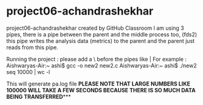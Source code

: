 # project06-achandrashekhar
project06-achandrashekhar created by GitHub Classroom
I am using 3 pipes, there is a pipe between the parent and the middle process too, (fds2) this pipe writes the analysis data (metrics) to the parent and the parent just reads from this pipe.


Running the project :
please add a \ before the pipes like \|
For example : 
Aishwaryas-Air:~ ashi$ gcc -o new2 new2.c
Aishwaryas-Air:~ ashi$ ./new2 seq 10000 \| wc -l

This will generate pa.log file
**PLEASE NOTE THAT LARGE NUMBERS LIKE 100000 WILL TAKE A FEW SECONDS BECAUSE THERE IS SO MUCH DATA BEING TRANSFERRED***** 
